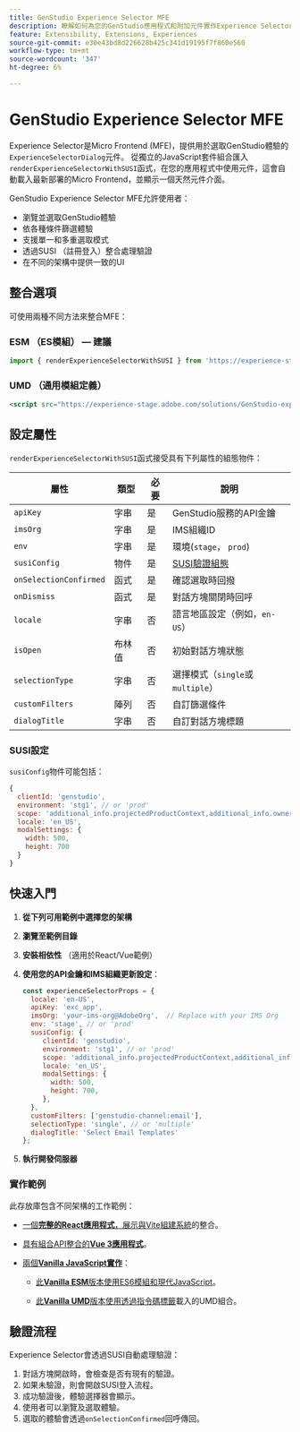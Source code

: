 ```yaml
---
title: GenStudio Experience Selector MFE
description: 瞭解如何為您的GenStudio應用程式和附加元件實作Experience Selector Micro FrontEnd。
feature: Extensibility, Extensions, Experiences
source-git-commit: e30e43bd8d226628b425c341d19195f7f860e560
workflow-type: tm+mt
source-wordcount: '347'
ht-degree: 6%

---
```


# GenStudio Experience Selector MFE

Experience Selector是Micro Frontend (MFE)，提供用於選取GenStudio體驗的`ExperienceSelectorDialog`元件。 從獨立的JavaScript套件組合匯入`renderExperienceSelectorWithSUSI`函式，在您的應用程式中使用元件，這會自動載入最新部署的Micro Frontend，並顯示一個天然元件介面。

GenStudio Experience Selector MFE允許使用者：

- 瀏覽並選取GenStudio體驗
- 依各種條件篩選體驗
- 支援單一和多重選取模式
- 透過SUSI （註冊登入）整合處理驗證
- 在不同的架構中提供一致的UI

## 整合選項

可使用兩種不同方法來整合MFE：

### ESM （ES模組） — 建議

```javascript
import { renderExperienceSelectorWithSUSI } from 'https://experience-stage.adobe.com/solutions/GenStudio-experience-selector-mfe/static-assets/resources/@genstudio/experience-selector/esm/standalone.js';
```

### UMD （通用模組定義）

```html
<script src="https://experience-stage.adobe.com/solutions/GenStudio-experience-selector-mfe/static-assets/resources/@genstudio/experience-selector/umd/standalone.js"></script>
```

## 設定屬性

`renderExperienceSelectorWithSUSI`函式接受具有下列屬性的組態物件：

| 屬性 | 類型 | 必要 | 說明 |
|----------|------|----------|-------------|
| `apiKey` | 字串 | 是 | GenStudio服務的API金鑰 |
| `imsOrg` | 字串 | 是 | IMS組織ID |
| `env` | 字串 | 是 | 環境(`stage`， `prod`) |
| `susiConfig` | 物件 | 是 | [SUSI驗證組態](#susi-configuration) |
| `onSelectionConfirmed` | 函式 | 是 | 確認選取時回撥 |
| `onDismiss` | 函式 | 是 | 對話方塊關閉時回呼 |
| `locale` | 字串 | 否 | 語言地區設定（例如，`en-US`） |
| `isOpen` | 布林值 | 否 | 初始對話方塊狀態 |
| `selectionType` | 字串 | 否 | 選擇模式（`single`或`multiple`） |
| `customFilters` | 陣列 | 否 | 自訂篩選條件 |
| `dialogTitle` | 字串 | 否 | 自訂對話方塊標題 |

### SUSI設定

`susiConfig`物件可能包括：

```javascript
{
  clientId: 'genstudio',
  environment: 'stg1', // or 'prod'
  scope: 'additional_info.projectedProductContext,additional_info.ownerOrg,AdobeID,openid,session,read_organizations,ab.manage',
  locale: 'en_US',
  modalSettings: {
    width: 500,
    height: 700
  }
}
```

## 快速入門

1. **從下列可用範例中選擇您的架構**
1. **瀏覽至範例目錄**
1. **安裝相依性** （適用於React/Vue範例）
1. **使用您的API金鑰和IMS組織更新設定**：

   ```javascript
   const experienceSelectorProps = {
     locale: 'en-US',
     apiKey: 'exc_app',           
     imsOrg: 'your-ims-org@AdobeOrg',  // Replace with your IMS Org
     env: 'stage', // or 'prod'
     susiConfig: {
        clientId: 'genstudio',
        environment: 'stg1', // or 'prod'
        scope: 'additional_info.projectedProductContext,additional_info.ownerOrg,AdobeID,openid,session,read_organizations,ab.manage',
        locale: 'en_US',
        modalSettings: {
          width: 500,
          height: 700,
        },
     },
     customFilters: ['genstudio-channel:email'],
     selectionType: 'single', // or 'multiple'
     dialogTitle: 'Select Email Templates'
   };
   ```

1. **執行開發伺服器**

### 實作範例

此存放庫包含不同架構的工作範例：

- [一個&#x200B;**完整的React應用程式**，展示與Vite組建系統](https://github.com/adobe/genstudio-extensibility-examples/tree/main/genstudio-experience-selector-mfe/react-js)的整合。

- [具有組合API整合的&#x200B;**Vue 3應用程式**](https://github.com/adobe/genstudio-extensibility-examples/tree/main/genstudio-experience-selector-mfe/vue-js)。

- [兩個&#x200B;**Vanilla JavaScript實作**](https://github.com/adobe/genstudio-extensibility-examples/tree/main/genstudio-experience-selector-mfe/vanilla-js)：

   - [此&#x200B;**Vanilla ESM**&#x200B;版本使用ES6模組和現代JavaScript](https://github.com/adobe/genstudio-extensibility-examples/tree/main/genstudio-experience-selector-mfe/vanilla-js/vanilla-esm)。

   - [此&#x200B;**Vanilla UMD**&#x200B;版本使用透過指令碼標籤](https://github.com/adobe/genstudio-extensibility-examples/tree/main/genstudio-experience-selector-mfe/vanilla-js/vanilla-umd-global-var)載入的UMD組合。

## 驗證流程

Experience Selector會透過SUSI自動處理驗證：

1. 對話方塊開啟時，會檢查是否有現有的驗證。
1. 如果未驗證，則會開啟SUSI登入流程。
1. 成功驗證後，體驗選擇器會顯示。
1. 使用者可以瀏覽及選取體驗。
1. 選取的體驗會透過`onSelectionConfirmed`回呼傳回。

